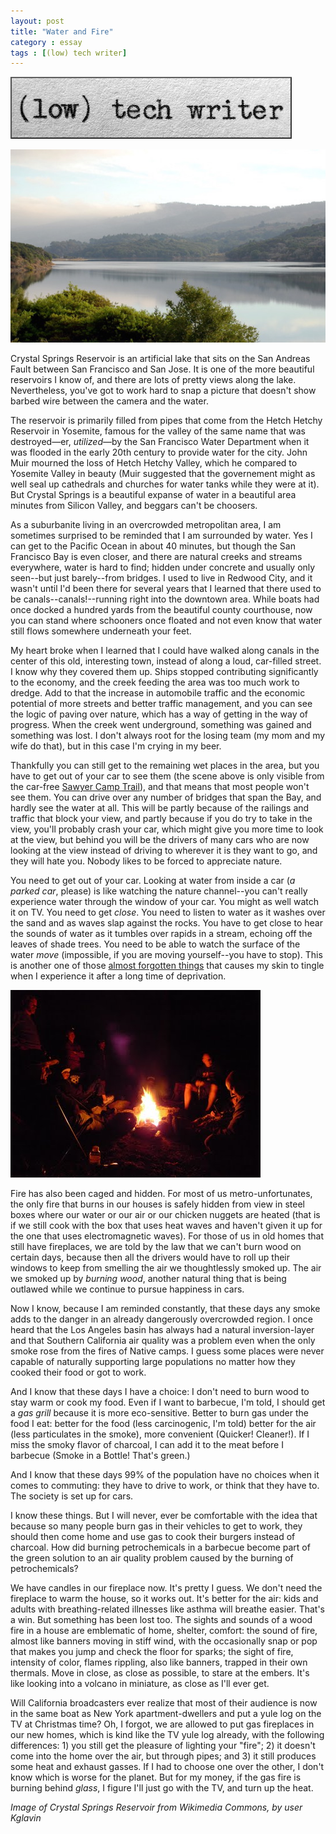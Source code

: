 ```yaml
---
layout: post
title: "Water and Fire"
category : essay
tags : [(low) tech writer]
---
```

[![low tech writer](/assets/ltw/header14.jpg)](http://lowtechwriter.com)

![Water!](/assets/ltw/crystalsprings.jpg)

Crystal Springs Reservoir is an artificial lake that sits on the San Andreas Fault between San Francisco and San Jose. It is one of the more beautiful reservoirs I know of, and there are lots of pretty views along the lake. Nevertheless, you've got to work hard to snap a picture that doesn't show barbed wire between the camera and the water. 

The reservoir is primarily filled from pipes that come from the Hetch Hetchy Reservoir in Yosemite, famous for the valley of the same name that was destroyed&mdash;er, *utilized*&mdash;by the San Francisco Water Department when it was flooded in the early 20th century to provide water for the city. John Muir mourned the loss of Hetch Hetchy Valley, which he compared to Yosemite Valley in beauty (Muir suggested that the governement might as well seal up cathedrals and churches for water tanks while they were at it). But Crystal Springs is a beautiful expanse of water in a beautiful area minutes from Silicon Valley, and beggars can't be choosers. 

As a suburbanite living in an overcrowded metropolitan area, I am sometimes surprised to be reminded that I am surrounded by water. Yes I can get to the Pacific Ocean in about 40 minutes, but though the San Francisco Bay is even closer, and there are natural creeks and streams everywhere, water is hard to find; hidden under concrete and usually only seen--but just barely--from bridges. I used to live in Redwood City, and it wasn't until I'd been there for several years that I learned that there used to be canals--canals!--running right into the downtown area. While boats had once docked a hundred yards from the beautiful county courthouse, now you can stand where schooners once floated and not even know that water still flows somewhere underneath your feet. 

My heart broke when I learned that I could have walked along canals in the center of this old, interesting town, instead of along a loud, car-filled street. I know why they covered them up. Ships stopped contributing significantly to the economy, and the creek feeding the area was too much work to dredge. Add to that the increase in automobile traffic and the economic potential of more streets and better traffic management, and you can see the logic of paving over nature, which has a way of getting in the way of progress. When the creek went underground, something was gained and something was lost. I don't always root for the losing team (my mom and my wife do that), but in this case I'm crying in my beer. 

Thankfully you can still get to the remaining wet places in the area, but you have to get out of your car to see them (the scene above is only visible from the car-free [Sawyer Camp Trail](http://parks.smcgov.org/)), and that means that most people won't see them. You can drive over any number of bridges that span the Bay, and hardly see the water at all. This will be partly because of the railings and traffic that block your view, and partly because if you do try to take in the view, you'll probably crash your car, which might give you more time to look at the view, but behind you will be the drivers of many cars who are now looking at the view instead of driving to wherever it is they want to go, and they will hate you. Nobody likes to be forced to appreciate nature. 

You need to get out of your car. Looking at water from inside a car (*a parked car*, please) is like watching the nature channel--you can't really experience water through the window of your car. You might as well watch it on TV. You need to get *close*. You need to listen to water as it washes over the sand and as waves slap against the rocks. You have to get close to hear the sounds of water as it tumbles over rapids in a stream, echoing off the leaves of shade trees. You need to be able to watch the surface of the water *move* (impossible, if you are moving yourself--you have to stop). This is another one of those [almost forgotten things](https://www.dpmaddalena.com/20090315/silence) that causes my skin to tingle when I experience it after a long time of deprivation.

[![kit](/assets/ltw/firesm.jpg)](/assets/ltw/firebg.jpg)

Fire has also been caged and hidden. For most of us metro-unfortunates, the only fire that burns in our houses is safely hidden from view in steel boxes where our water or our air or our chicken nuggets are heated (that is if we still cook with the box that uses heat waves and haven't given it up for the one that uses electromagnetic waves). For those of us in old homes that still have fireplaces, we are told by the law that we can't burn wood on certain days, because then all the drivers would have to roll up their windows to keep from smelling the air we thoughtlessly smoked up. The air we smoked up by *burning wood*, another natural thing that is being outlawed while we continue to pursue happiness in cars.

Now I know, because I am reminded constantly, that these days any smoke adds to the danger in an already dangerously overcrowded region. I once heard that the Los Angeles basin has always had a natural inversion-layer and that Southern California air quality was a problem even when the only smoke rose from the fires of Native camps. I guess some places were never capable of naturally supporting large populations no matter how they cooked their food or got to work. 

And I know that these days I have a choice: I don't need to burn wood to stay warm or cook my food. Even if I want to barbecue, I'm told, I should get a *gas grill* because it is more eco-sensitive. Better to burn gas under the food I eat: better for the food (less carcinogenic, I'm told) better for the air (less particulates in the smoke), more convenient (Quicker! Cleaner!). If I miss the smoky flavor of charcoal, I can add it to the meat before I barbecue (Smoke in a Bottle! That's green.)

And I know that these days 99% of the population have no choices when it comes to commuting: they have to drive to work, or think that they have to. The society is set up for cars. 

I know these things. But I will never, ever be comfortable with the idea that because so many people burn gas in their vehicles to get to work, they should then come home and use gas to cook their burgers instead of charcoal. How did burning petrochemicals in a barbecue become part of the green solution to an air quality problem caused by the burning of petrochemicals? 

We have candles in our fireplace now. It's pretty I guess. We don't need the fireplace to warm the house, so it works out. It's better for the air: kids and adults with breathing-related illnesses like asthma will breathe easier. That's a win. But something has been lost too. The sights and sounds of a wood fire in a house are emblematic of home, shelter, comfort: the sound of fire, almost like banners moving in stiff wind, with the occasionally snap or pop that makes you jump and check the floor for sparks; the sight of fire, intensity of color, flames rippling, also like banners, trapped in their own thermals. Move in close, as close as possible, to stare at the embers. It's like looking into a volcano in miniature, as close as I'll ever get.

Will California broadcasters ever realize that most of their audience is now in the same boat as New York apartment-dwellers and put a yule log on the TV at Christmas time? Oh, I forgot, we are allowed to put gas fireplaces in our new homes, which is kind like the TV yule log already, with the following differences: 1) you still get the pleasure of lighting your "fire"; 2) it doesn't come into the home over the air, but through pipes; and 3) it still produces some heat and exhaust gasses. If I had to choose one over the other, I don't know which is worse for the planet. But for my money, if the gas fire is burning behind *glass*, I figure I'll just go with the TV, and turn up the heat.

*Image of Crystal Springs Reservoir from Wikimedia Commons, by user Kglavin*
